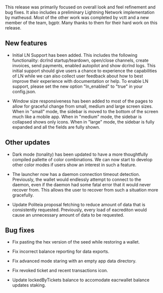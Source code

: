 This release was primarily focused on overall look and feel refinement and bug
fixes.  It also includes a preliminary Lightning Network implementation by 
matheusd.  Most of the other work was completed by vctt and a new member of the 
team, bgptr.  Many thanks to them for their hard work on this release.

## New features 

  - Initial LN Support has been added.  This includes the following functionality:
  dcrlnd startup/teardown, open/close channels, create invoices, send payments,
  enabled autopilot and show dcrlnd logs.  This initial support should give users
  a chance to experience the capabilities of LN while we can also collect user
  feedback about how to best improve their experience with documentation or help.
  To enable LN support, please set the new option "ln_enabled" to "true" in your
  config.json.

  - Window size responsiveness has been added to most of the pages to allow for
  graceful change from small, medium and large screen sizes.  When in "small"
  mode, the sidebar is moved to the bottom of the screen much like a mobile app.
  When in "medium" mode, the sidebar is collapsed shows only icons.  When in
  "large" mode, the sidebar is fully expanded and all the fields are fully shown.

## Other updates

  - Dark mode (tonality) has been updated to have a more thoughtfully compiled
  pallette of color combinations.  We can now start to develop other color modes
  if users show an interest in such a feature.

  - The launcher now has a daemon connection timeout detection.  Previously,
  the wallet would endlessly attempt to connect to the daemon, even if the
  daemon had some fatal error that it would never recover from.  This allows 
  the user to recover from such a situation more gracefully.

  - Update Politeia proposal fetching to reduce amount of data that is consistently
  requested.  Previously, every load of eacrediton would cause an unnecessary 
  amount of data to be requested.

## Bug fixes

  - Fix pasting the hex version of the seed while restoring a wallet.

  - Fix incorrect balance reporting for data exports.

  - Fix advanced mode staring with an empty app data directory.

  - Fix revoked ticket and recent transactions icon.

  - Update lockedByTickets balance to accomodate eacrwallet balance updates staking.